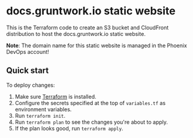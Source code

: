 # docs.gruntwork.io static website

This is the Terraform code to create an S3 bucket and CloudFront distribution to host the docs.gruntwork.io static website.

**Note**: The domain name for this static website is managed in the Phoenix DevOps account!

## Quick start

To deploy changes:

1. Make sure [Terraform](https://www.terraform.io/) is installed.
1. Configure the secrets specified at the top of `variables.tf` as environment variables.
1. Run `terraform init`.
1. Run `terraform plan` to see the changes you're about to apply.
1. If the plan looks good, run `terraform apply`.
